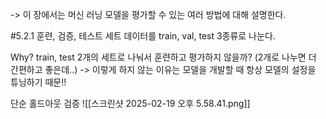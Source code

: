 -> 이 장에서는 머신 러닝 모델을 평가할 수 있는 여러 방법에 대해 설명한다.

#5.2.1 훈련, 검증, 테스트 세트
데이터를 train, val, test 3종류로 나눈다.

Why?  train, test 2개의 세트로 나눠서 훈련하고 평가하지 않을까? (2개로 나누면 더 간편하고 좋은데..)
-> 이렇게 하지 않는 이유는 모델을 개발할 때 항상 모델의 설정을 튜닝하기 때문!!

단순 홀드아웃 검증
![[스크린샷 2025-02-19 오후 5.58.41.png]]

